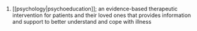 1. [[psychology|psychoeducation]]; an evidence-based therapeutic intervention for patients and their loved ones that provides information and support to better understand and cope with illness
